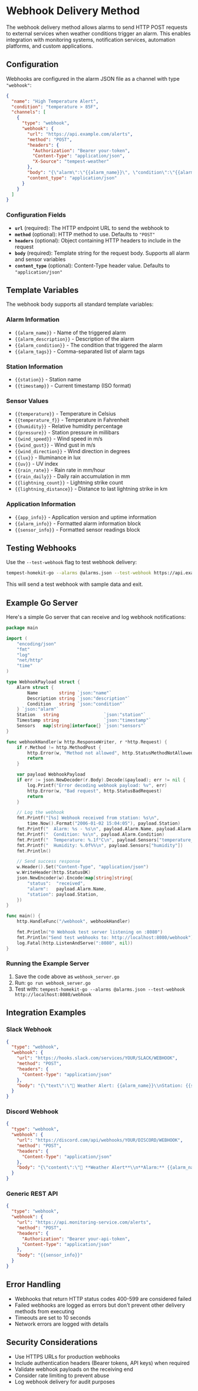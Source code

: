 # Webhook Delivery Method

The webhook delivery method allows alarms to send HTTP POST requests to external services when weather conditions trigger an alarm. This enables integration with monitoring systems, notification services, automation platforms, and custom applications.

## Configuration

Webhooks are configured in the alarm JSON file as a channel with type `"webhook"`:

```json
{
  "name": "High Temperature Alert",
  "condition": "temperature > 85F",
  "channels": [
    {
      "type": "webhook",
      "webhook": {
        "url": "https://api.example.com/alerts",
        "method": "POST",
        "headers": {
          "Authorization": "Bearer your-token",
          "Content-Type": "application/json",
          "X-Source": "tempest-weather"
        },
        "body": "{\"alarm\":\"{{alarm_name}}\", \"condition\":\"{{alarm_condition}}\", \"temperature\":{{temperature}}, \"station\":\"{{station}}\", \"timestamp\":\"{{timestamp}}\"}",
        "content_type": "application/json"
      }
    }
  ]
}
```

### Configuration Fields

- **`url`** (required): The HTTP endpoint URL to send the webhook to
- **`method`** (optional): HTTP method to use. Defaults to `"POST"`
- **`headers`** (optional): Object containing HTTP headers to include in the request
- **`body`** (required): Template string for the request body. Supports all alarm and sensor variables
- **`content_type`** (optional): Content-Type header value. Defaults to `"application/json"`

## Template Variables

The webhook body supports all standard template variables:

### Alarm Information
- `{{alarm_name}}` - Name of the triggered alarm
- `{{alarm_description}}` - Description of the alarm
- `{{alarm_condition}}` - The condition that triggered the alarm
- `{{alarm_tags}}` - Comma-separated list of alarm tags

### Station Information
- `{{station}}` - Station name
- `{{timestamp}}` - Current timestamp (ISO format)

### Sensor Values
- `{{temperature}}` - Temperature in Celsius
- `{{temperature_f}}` - Temperature in Fahrenheit
- `{{humidity}}` - Relative humidity percentage
- `{{pressure}}` - Station pressure in millibars
- `{{wind_speed}}` - Wind speed in m/s
- `{{wind_gust}}` - Wind gust in m/s
- `{{wind_direction}}` - Wind direction in degrees
- `{{lux}}` - Illuminance in lux
- `{{uv}}` - UV index
- `{{rain_rate}}` - Rain rate in mm/hour
- `{{rain_daily}}` - Daily rain accumulation in mm
- `{{lightning_count}}` - Lightning strike count
- `{{lightning_distance}}` - Distance to last lightning strike in km

### Application Information
- `{{app_info}}` - Application version and uptime information
- `{{alarm_info}}` - Formatted alarm information block
- `{{sensor_info}}` - Formatted sensor readings block

## Testing Webhooks

Use the `--test-webhook` flag to test webhook delivery:

```bash
tempest-homekit-go --alarms @alarms.json --test-webhook https://api.example.com/webhook
```

This will send a test webhook with sample data and exit.

## Example Go Server

Here's a simple Go server that can receive and log webhook notifications:

```go
package main

import (
	"encoding/json"
	"fmt"
	"log"
	"net/http"
	"time"
)

type WebhookPayload struct {
	Alarm struct {
		Name        string `json:"name"`
		Description string `json:"description"`
		Condition   string `json:"condition"`
	} `json:"alarm"`
	Station   string                 `json:"station"`
	Timestamp string                 `json:"timestamp"`
	Sensors   map[string]interface{} `json:"sensors"`
}

func webhookHandler(w http.ResponseWriter, r *http.Request) {
	if r.Method != http.MethodPost {
		http.Error(w, "Method not allowed", http.StatusMethodNotAllowed)
		return
	}

	var payload WebhookPayload
	if err := json.NewDecoder(r.Body).Decode(&payload); err != nil {
		log.Printf("Error decoding webhook payload: %v", err)
		http.Error(w, "Bad request", http.StatusBadRequest)
		return
	}

	// Log the webhook
	fmt.Printf("[%s] Webhook received from station: %s\n",
		time.Now().Format("2006-01-02 15:04:05"), payload.Station)
	fmt.Printf("  Alarm: %s - %s\n", payload.Alarm.Name, payload.Alarm.Description)
	fmt.Printf("  Condition: %s\n", payload.Alarm.Condition)
	fmt.Printf("  Temperature: %.1f°C\n", payload.Sensors["temperature_c"])
	fmt.Printf("  Humidity: %.0f%%\n", payload.Sensors["humidity"])
	fmt.Println()

	// Send success response
	w.Header().Set("Content-Type", "application/json")
	w.WriteHeader(http.StatusOK)
	json.NewEncoder(w).Encode(map[string]string{
		"status":  "received",
		"alarm":   payload.Alarm.Name,
		"station": payload.Station,
	})
}

func main() {
	http.HandleFunc("/webhook", webhookHandler)

	fmt.Println("🌐 Webhook test server listening on :8080")
	fmt.Println("Send test webhooks to: http://localhost:8080/webhook")
	log.Fatal(http.ListenAndServe(":8080", nil))
}
```

### Running the Example Server

1. Save the code above as `webhook_server.go`
2. Run: `go run webhook_server.go`
3. Test with: `tempest-homekit-go --alarms @alarms.json --test-webhook http://localhost:8080/webhook`

## Integration Examples

### Slack Webhook

```json
{
  "type": "webhook",
  "webhook": {
    "url": "https://hooks.slack.com/services/YOUR/SLACK/WEBHOOK",
    "method": "POST",
    "headers": {
      "Content-Type": "application/json"
    },
    "body": "{\"text\":\"🚨 Weather Alert: {{alarm_name}}\\nStation: {{station}}\\nTemperature: {{temperature_f}}°F\\nCondition: {{alarm_condition}}\\nTime: {{timestamp}}\"}"
  }
}
```

### Discord Webhook

```json
{
  "type": "webhook",
  "webhook": {
    "url": "https://discord.com/api/webhooks/YOUR/DISCORD/WEBHOOK",
    "method": "POST",
    "headers": {
      "Content-Type": "application/json"
    },
    "body": "{\"content\":\"🚨 **Weather Alert**\\n**Alarm:** {{alarm_name}}\\n**Station:** {{station}}\\n**Temperature:** {{temperature_f}}°F\\n**Condition:** {{alarm_condition}}\\n**Time:** {{timestamp}}\"}"
  }
}
```

### Generic REST API

```json
{
  "type": "webhook",
  "webhook": {
    "url": "https://api.monitoring-service.com/alerts",
    "method": "POST",
    "headers": {
      "Authorization": "Bearer your-api-token",
      "Content-Type": "application/json"
    },
    "body": "{{sensor_info}}"
  }
}
```

## Error Handling

- Webhooks that return HTTP status codes 400-599 are considered failed
- Failed webhooks are logged as errors but don't prevent other delivery methods from executing
- Timeouts are set to 10 seconds
- Network errors are logged with details

## Security Considerations

- Use HTTPS URLs for production webhooks
- Include authentication headers (Bearer tokens, API keys) when required
- Validate webhook payloads on the receiving end
- Consider rate limiting to prevent abuse
- Log webhook delivery for audit purposes
